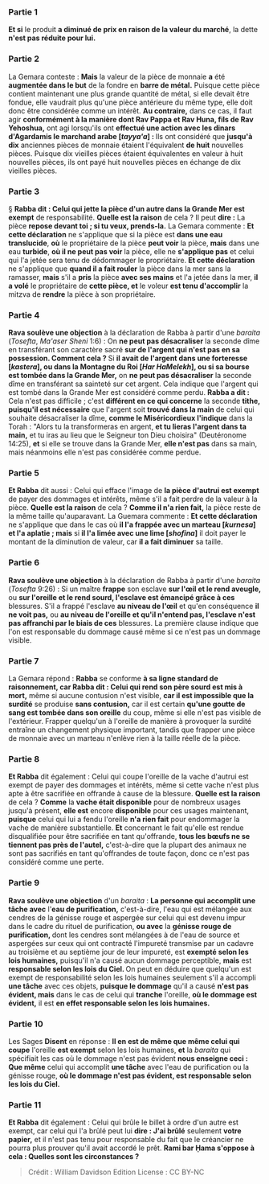 
### Partie 1
<b>Et si</b> le produit <b>a diminué de prix en raison de la valeur du marché</b>, la dette <b>n'est pas réduite pour lui.</b>

### Partie 2
La Gemara conteste : <b>Mais</b> la valeur de la pièce de monnaie <b>a</b> été <b>augmentée dans le but</b> de la fondre en <b>barre de métal.</b> Puisque cette pièce contient maintenant une plus grande quantité de métal, si elle devait être fondue, elle vaudrait plus qu'une pièce antérieure du même type, elle doit donc être considérée comme un intérêt. <b>Au contraire,</b> dans ce cas, il faut agir <b>conformément à la manière dont Rav Pappa et Rav Huna, fils de Rav Yehoshua,</b> ont agi lorsqu'ils ont <b>effectué une action avec les dinars d'Agardamis le marchand arabe [<i>tayya'a</i>] : </b> Ils ont considéré que <b>jusqu'à dix</b> anciennes pièces de monnaie étaient l'équivalent <b>de huit</b> nouvelles pièces. Puisque dix vieilles pièces étaient équivalentes en valeur à huit nouvelles pièces, ils ont payé huit nouvelles pièces en échange de dix vieilles pièces.

### Partie 3
§ <b>Rabba dit : Celui qui jette la pièce d'un autre dans la Grande Mer est exempt</b> de responsabilité. <b>Quelle est la raison</b> de cela ? Il peut <b>dire :</b> La pièce <b>repose devant toi ; si tu veux, prends-la.</b> La Gemara commente : <b>Et cette déclaration</b> ne s'applique que si la pièce est <b>dans une eau translucide</b>, <b>où</b> le propriétaire de la pièce <b>peut voir</b> la pièce, <b>mais</b> dans une eau <b>turbide</b>, <b>où il ne peut pas voir</b> la pièce, elle ne <b>s'applique pas</b> et celui qui l'a jetée sera tenu de dédommager le propriétaire. <b>Et cette déclaration</b> ne s'applique que <b>quand il a fait rouler</b> la pièce dans la mer sans la ramasser, <b>mais</b> s'il a <b>pris</b> la pièce <b>avec ses mains</b> et l'a jetée dans la mer, <b>il a volé</b> le propriétaire de <b>cette pièce, et</b> le voleur <b>est tenu d'accomplir</b> la mitzva de <b>rendre</b> la pièce à son propriétaire.

### Partie 4
<b>Rava soulève une objection</b> à la déclaration de Rabba à partir d'une <i>baraita</i> (<i>Tosefta</i>, <i>Ma'aser Sheni</i> 1:6) : On <b>ne peut pas désacraliser</b> la seconde dîme en transférant son caractère sacré <b>sur de l'argent qui n'est pas en sa possession. Comment cela ? </b> Si <b>il avait de l'argent dans une forteresse [<i>kastera</i>], ou dans la Montagne du Roi [<i>Har HaMelekh</i>], ou si sa bourse est tombée dans la Grande Mer,</b> on <b>ne peut pas désacraliser</b> la seconde dîme en transférant sa sainteté sur cet argent. Cela indique que l'argent qui est tombé dans la Grande Mer est considéré comme perdu. <b>Rabba a dit :</b> Cela n'est pas difficile ; c'est <b>différent en ce qui concerne</b> la seconde <b>tithe, puisqu'il est nécessaire</b> que l'argent soit <b>trouvé dans la main</b> de celui qui souhaite désacraliser la dîme, <b>comme le Miséricordieux l'indique</b> dans la Torah : "Alors tu la transformeras en argent, <b>et tu lieras l'argent dans ta main,</b> et tu iras au lieu que le Seigneur ton Dieu choisira" (Deutéronome 14:25), <b>et</b> si elle se trouve dans la Grande Mer, <b>elle n'est pas</b> dans sa main, mais néanmoins elle n'est pas considérée comme perdue.

### Partie 5
<b>Et Rabba</b> dit aussi : Celui qui efface</b> l'image de <b>la pièce d'autrui est exempt</b> de payer des dommages et intérêts, même s'il a fait perdre de la valeur à la pièce. <b>Quelle est la raison</b> de cela ? <b>Comme il n'a rien fait,</b> la pièce reste de la même taille qu'auparavant. La Guemara commente : <b>Et cette déclaration</b> ne s'applique que dans le cas où <b>il l'a frappée avec un marteau [<i>kurnesa</i>] et l'a aplatie ; mais</b> si <b>il l'a limée avec une lime [<i>shofina</i>]</b> il doit payer le montant de la diminution de valeur, car <b>il a fait diminuer</b> sa taille.

### Partie 6
<b>Rava soulève une objection</b> à la déclaration de Rabba à partir d'une <i>baraita</i> (<i>Tosefta</i> 9:26) : Si un maître <b>frappe</b> son esclave <b>sur l'œil et le rend aveugle,</b> ou <b>sur l'oreille et le rend sourd, l'esclave est émancipé grâce à ces</b> blessures. S'il a frappé l'esclave <b>au niveau de l'œil</b> et qu'en conséquence <b>il ne voit pas,</b> ou <b>au niveau de l'oreille et qu'il n'entend pas, l'esclave n'est pas affranchi par le biais de ces</b> blessures. La première clause indique que l'on est responsable du dommage causé même si ce n'est pas un dommage visible.

### Partie 7
La Gemara répond : <b>Rabba</b> se conforme <b>à sa ligne standard de <b>raisonnement</b>, car Rabba dit : Celui qui rend son père sourd est mis à mort,</b> même si aucune contusion n'est visible, <b>car il est impossible que la surdité</b> se produise <b>sans contusion,</b> car il est certain <b>qu'une goutte de sang est tombée dans son oreille</b> du coup, même si elle n'est pas visible de l'extérieur. Frapper quelqu'un à l'oreille de manière à provoquer la surdité entraîne un changement physique important, tandis que frapper une pièce de monnaie avec un marteau n'enlève rien à la taille réelle de la pièce.

### Partie 8
<b>Et Rabba</b> dit également : Celui qui coupe l'oreille de la vache d'autrui est exempt</b> de payer des dommages et intérêts, même si cette vache n'est plus apte à être sacrifiée en offrande à cause de la blessure. <b>Quelle est la raison</b> de cela ? <b>Comme</b> la <b>vache était disponible</b> pour de nombreux usages jusqu'à présent, <b>elle est</b> encore <b>disponible</b> pour ces usages maintenant, <b>puisque</b> celui qui lui a fendu l'oreille <b>n'a rien fait</b> pour endommager la vache de manière substantielle. <b>Et</b> concernant le fait qu'elle est rendue disqualifiée pour être sacrifiée en tant qu'offrande, <b>tous les bœufs ne se tiennent pas près de l'autel,</b> c'est-à-dire que la plupart des animaux ne sont pas sacrifiés en tant qu'offrandes de toute façon, donc ce n'est pas considéré comme une perte.

### Partie 9
<b>Rava soulève une objection</b> d'un <i>baraita</i> : <b>La personne qui accomplit une tâche avec</b> l'<b>eau de purification,</b> c'est-à-dire, l'eau qui est mélangée aux cendres de la génisse rouge et aspergée sur celui qui est devenu impur dans le cadre du rituel de purification, <b>ou avec</b> la <b>génisse rouge de purification, </b> dont les cendres sont mélangées à de l'eau de source et aspergées sur ceux qui ont contracté l'impureté transmise par un cadavre au troisième et au septième jour de leur impureté, est <b>exempté selon les lois humaines,</b> puisqu'il n'a causé aucun dommage perceptible, <b>mais</b> est <b>responsable selon les lois du Ciel. </b> On peut en déduire que quelqu'un est exempt de responsabilité selon les lois humaines seulement s'il a accompli <b>une tâche</b> avec ces objets, <b>puisque le dommage</b> qu'il a causé <b>n'est pas évident, mais</b> dans le cas de celui qui <b>tranche</b> l'oreille, <b>où le dommage est évident,</b> il est <b>en effet responsable selon les lois humaines.</b>

### Partie 10
Les Sages <b>Disent</b> en réponse : <b>Il en est de même que même celui qui coupe</b> l'oreille <b>est exempt</b> selon les lois humaines, <b>et</b> la <i>baraita</i> qui spécifiait les cas où le dommage n'est pas évident <b>nous enseigne ceci : Que même</b> celui qui accomplit <b>une tâche</b> avec l'eau de purification ou la génisse rouge, <b>où le dommage n'est pas évident, est responsable selon les lois du Ciel.</b>

### Partie 11
<b>Et Rabba</b> dit également : Celui qui brûle le billet à ordre</b> d'un autre est exempt, car</b> celui qui l'a brûlé peut lui <b>dire : J'ai brûlé</b> seulement <b>votre papier,</b> et il n'est pas tenu pour responsable du fait que le créancier ne pourra plus prouver qu'il avait accordé le prêt. <b>Rami bar Ḥama s'oppose à cela : Quelles sont les circonstances ?</b>

>Crédit : William Davidson Edition
>License : CC BY-NC